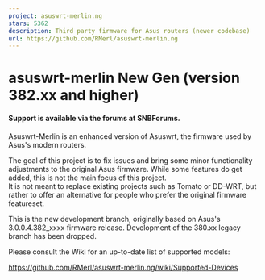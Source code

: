 ```yaml
---
project: asuswrt-merlin.ng
stars: 5362
description: Third party firmware for Asus routers (newer codebase)
url: https://github.com/RMerl/asuswrt-merlin.ng
---
```


asuswrt-merlin New Gen (version 382.xx and higher)
==================================================

#### Support is available via the forums at SNBForums.

Asuswrt-Merlin is an enhanced version of Asuswrt, the firmware used by Asus's modern routers.

The goal of this project is to fix issues and bring some minor functionality adjustments to the original Asus firmware. While some features do get added, this is not the main focus of this project.  
It is not meant to replace existing projects such as Tomato or DD-WRT, but rather to offer an alternative for people who prefer the original firmware featureset.

This is the new development branch, originally based on Asus's 3.0.0.4.382\_xxxx firmware release. Development of the 380.xx legacy branch has been dropped.

Please consult the Wiki for an up-to-date list of supported models:

https://github.com/RMerl/asuswrt-merlin.ng/wiki/Supported-Devices
